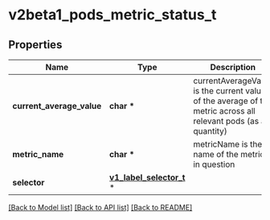 # v2beta1_pods_metric_status_t

## Properties
Name | Type | Description | Notes
------------ | ------------- | ------------- | -------------
**current_average_value** | **char \*** | currentAverageValue is the current value of the average of the metric across all relevant pods (as a quantity) | 
**metric_name** | **char \*** | metricName is the name of the metric in question | 
**selector** | [**v1_label_selector_t**](v1_label_selector.md) \* |  | [optional] 

[[Back to Model list]](../README.md#documentation-for-models) [[Back to API list]](../README.md#documentation-for-api-endpoints) [[Back to README]](../README.md)


